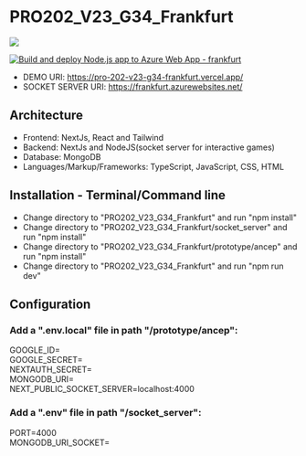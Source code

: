 # PRO202_V23_G34_Frankfurt
<img src="https://therealsujitk-vercel-badge.vercel.app/?app=pro-202-v23-g34-frankfurt"/>

[![Build and deploy Node.js app to Azure Web App - frankfurt](https://github.com/sebastiannordby/PRO202_V23_G34_Frankfurt/actions/workflows/main_frankfurt.yml/badge.svg)](https://github.com/sebastiannordby/PRO202_V23_G34_Frankfurt/actions/workflows/main_frankfurt.yml)

- DEMO URI: https://pro-202-v23-g34-frankfurt.vercel.app/
- SOCKET SERVER URI: https://frankfurt.azurewebsites.net/

## Architecture
  - Frontend: NextJs, React and Tailwind
  - Backend: NextJs and NodeJS(socket server for interactive games)
  - Database: MongoDB
  - Languages/Markup/Frameworks: TypeScript, JavaScript, CSS, HTML 

## Installation - Terminal/Command line
- Change directory to "PRO202_V23_G34_Frankfurt" and run "npm install" 
- Change directory to "PRO202_V23_G34_Frankfurt/socket_server" and run "npm install" 
- Change directory to "PRO202_V23_G34_Frankfurt/prototype/ancep" and run "npm install"
- Change directory to "PRO202_V23_G34_Frankfurt" and run "npm run dev" 

## Configuration

### Add a ".env.local" file in path "/prototype/ancep":

GOOGLE_ID=</br>
GOOGLE_SECRET=</br>
NEXTAUTH_SECRET=</br>
MONGODB_URI=</br>
NEXT_PUBLIC_SOCKET_SERVER=localhost:4000</br>

### Add a ".env" file in path "/socket_server":

PORT=4000</br>
MONGODB_URI_SOCKET=</br>
